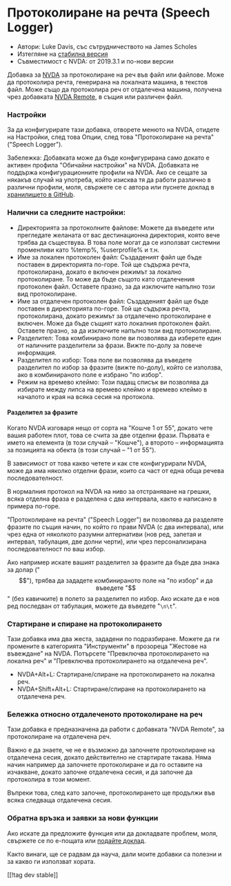 # Протоколиране на речта (Speech Logger) #

* Автори: Luke Davis, със сътрудничеството на James Scholes
* Изтегляне на [стабилна версия][1]
* Съвместимост с NVDA: от 2019.3.1 и по-нови версии

Добавка за [NVDA](https://nvaccess.org/) за протоколиране на реч във файл
или файлове. Може да протоколира речта, генерирана на локалната машина, в
текстов файл. Може също да протоколира реч от отдалечена машина, получена
чрез добавката [NVDA Remote](https://nvdaremote.com/), в същия или различен
файл.

### Настройки

За да конфигурирате тази добавка, отворете менюто на NVDA, отидете на
Настройки, след това Опции, след това "Протоколиране на речта" ("Speech
Logger").

Забележка: Добавката може да бъде конфигурирана само докато е активен
профила "Обичайни настройки" на NVDA. Добавката не поддържа
конфигурационните профили на NVDA. Ако се сещате за някакъв случай на
употреба, който изисква тя да работи различно в различни профили, моля,
свържете се с автора или пуснете доклад в [хранилището в GitHub][2].

### Налични са следните настройки:

* Директорията за протоколните файлове: Можете да въведете или прегледате
  желаната от вас дестинационна директория, която вече трябва да
  съществува. В това поле могат да се използват системни променливи като
  %temp%, %userprofile% и т.н.
* Име за локален протоколен файл: Създаденият файл ще бъде поставен в
  директорията по-горе. Той ще съдържа речта, протоколирана, докато е
  включен режимът за локално протоколиране. То може да бъде същото като
  отдалечения протоколен файл. Оставете празно, за да изключите напълно този
  вид протоколиране.
* Име за отдалечен протоколен файл: Създаденият файл ще бъде поставен в
  директорията по-горе. Той ще съдържа речта, протоколирана, докато режимът
  за отдалечено протоколиране е включен. Може да бъде същият като локалния
  протоколен файл. Оставете празно, за да изключите напълно този вид
  протоколиране.
* Разделител: Това комбинирано поле ви позволява да изберете един от
  наличните разделители за фрази. Вижте по-долу за повече информация.
* Разделител по избор: Това поле ви позволява да въведете разделител по
  избор за фразите (вижте по-долу), който се използва, ако в комбинираното
  поле е избрано "по избор".
* Режим на времево клеймо: Този падащ списък ви позволява да избирате между
  липса на времево клеймо и времево клеймо в началото и края на всяка сесия
  на протокола.

#### Разделител за фразите

Когато NVDA изговаря нещо от сорта на "Кошче 1 от 55", докато чете вашия
работен плот, това се счита за две отделни фрази. Първата е името на
елемента (в този случай – "Кошче"), а второто – информацията за позицията на
обекта (в този случай – "1 от 55").

В зависимост от това какво четете и как сте конфигурирали NVDA, може да има
няколко отделни фрази, които са част от една обща речева последователност.

В нормалния протокол на NVDA на ниво за отстраняване на грешки, всяка
отделна фраза е разделена с два интервала, както е написано в примера
по-горе.

"Протоколиране на речта" ("Speech Logger") ви позволява да разделяте фразите
по същия начин, по който го прави NVDA (с два интервала), или чрез една от
няколкото разумни алтернативи (нов ред, запетая и интервал, табулация, две
долни черти), или чрез персонализирана последователност по ваш избор.

Ако например искате вашият разделител за фразите да бъде два знака за долар
("$$"), трябва да зададете комбинираното поле на "по избор" и да въведете
"$$" (без кавичките) в полето за разделител по избор. Ако искате да е нов
ред последван от табулация, можете да въведете "`\n\t`".

### Стартиране и спиране на протоколирането

Тази добавка има два жеста, зададени по подразбиране. Можете да ги промените
в категорията "Инструменти" в прозореца "Жестове на въвеждане" на
NVDA. Потърсете "Превключва протоколирането на локална реч" и "Превключва
протоколирането на отдалечена реч".

* NVDA+Alt+L: Стартиране/спиране на протоколирането на локална реч.
* NVDA+Shift+Alt+L: Стартиране/спиране на протоколирането на отдалечена реч.

### Бележка относно отдалеченото протоколиране на реч

Тази добавка е предназначена да работи с добавката "NVDA Remote", за
протоколиране на отдалечена реч.

Важно е да знаете, че не е възможно да започнете протоколиране на отдалечена
сесия, докато действително не стартирате такава. Няма начин например да
започнете протоколиране и да го оставите на изчакване, докато започне
отдалечена сесия, и да започне да протоколира в този момент.

Въпреки това, след като започне, протоколирането ще продължи във всяка
следваща отдалечена сесия.

### Обратна връзка и заявки за нови функции

Ако искате да предложите функция или да докладвате проблем, моля, свържете
се по е-пощата или [подайте доклад][2].

Както винаги, ще се радвам да науча, дали моите добавки са полезни и за
какво ги използват хората.

[[!tag dev stable]]

[1]: https://www.nvaccess.org/addonStore/legacy?file=speechLogger

[2]: https://github.com/opensourcesys/speechLogger/issues/
